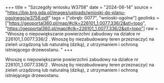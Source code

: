 +++
title = "Szczegóły wniosku W3758"
date = "2024-06-14"
source = "https://bip.brg.gda.pl/images/uploads/wnioski-do-planu-ogolnego/w3758.pdf"
tags = ["obręb: 0077", "wnioski-ogolne"]
geolinks = ["https://geoportal360.pl/map/#clk=226101_1.0077.336/2&stl=topo", "https://geoportal360.pl/map/#clk=226101_1.0077.336/2&stl=topo"]
raw = "Wnoszę o niepowiększanie powierzchni zabudowy na działce nr 226101_1.0077.336/2 . Wnoszę by niezabudowany teren przeznaczyć na zieleń urządzoną lub naturalną (dziką), z utrzymaniem i ochroną istniejącego drzewostanu. "
+++

Wnoszę o niepowiększanie powierzchni zabudowy na działce nr
226101_1.0077.336/2 . Wnoszę by niezabudowany teren przeznaczyć na zieleń urządzoną lub
naturalną (dziką), z utrzymaniem i ochroną istniejącego drzewostanu.



